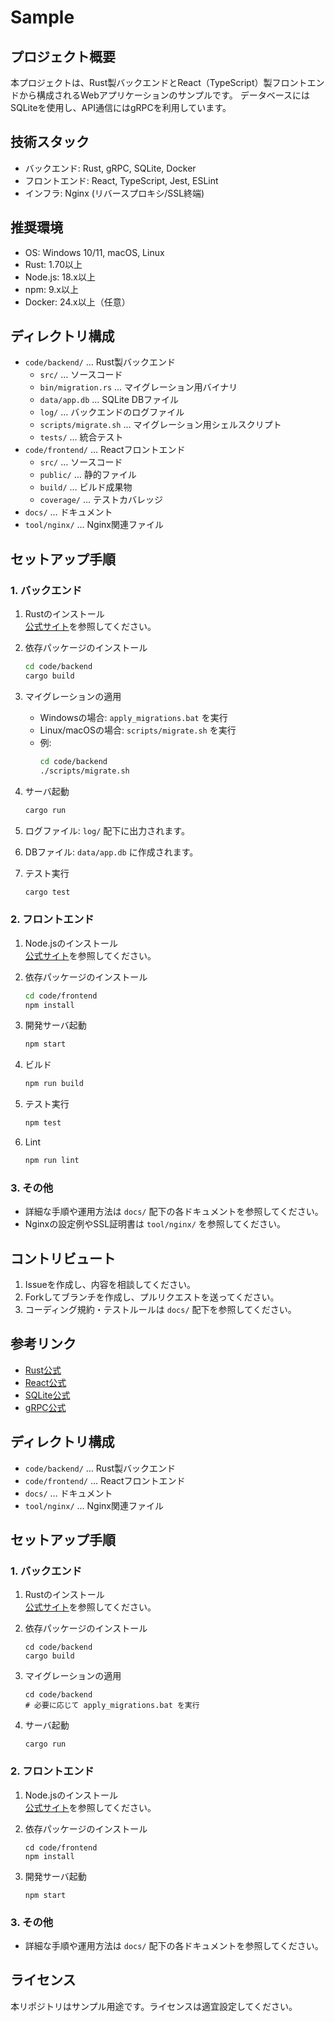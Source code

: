 # Sample

## プロジェクト概要

本プロジェクトは、Rust製バックエンドとReact（TypeScript）製フロントエンドから構成されるWebアプリケーションのサンプルです。
データベースにはSQLiteを使用し、API通信にはgRPCを利用しています。

## 技術スタック

- バックエンド: Rust, gRPC, SQLite, Docker
- フロントエンド: React, TypeScript, Jest, ESLint
- インフラ: Nginx (リバースプロキシ/SSL終端)

## 推奨環境

- OS: Windows 10/11, macOS, Linux
- Rust: 1.70以上
- Node.js: 18.x以上
- npm: 9.x以上
- Docker: 24.x以上（任意）

## ディレクトリ構成

- `code/backend/` … Rust製バックエンド
  - `src/` … ソースコード
  - `bin/migration.rs` … マイグレーション用バイナリ
  - `data/app.db` … SQLite DBファイル
  - `log/` … バックエンドのログファイル
  - `scripts/migrate.sh` … マイグレーション用シェルスクリプト
  - `tests/` … 統合テスト
- `code/frontend/` … Reactフロントエンド
  - `src/` … ソースコード
  - `public/` … 静的ファイル
  - `build/` … ビルド成果物
  - `coverage/` … テストカバレッジ
- `docs/` … ドキュメント
- `tool/nginx/` … Nginx関連ファイル

## セットアップ手順

### 1. バックエンド

1. Rustのインストール  
   [公式サイト](https://www.rust-lang.org/ja/tools/install)を参照してください。

2. 依存パッケージのインストール  
   ```sh
   cd code/backend
   cargo build
   ```

3. マイグレーションの適用  
   - Windowsの場合: `apply_migrations.bat` を実行
   - Linux/macOSの場合: `scripts/migrate.sh` を実行
   - 例:
     ```sh
     cd code/backend
     ./scripts/migrate.sh
     ```

4. サーバ起動  
   ```sh
   cargo run
   ```

5. ログファイル: `log/` 配下に出力されます。

6. DBファイル: `data/app.db` に作成されます。

7. テスト実行  
   ```sh
   cargo test
   ```

### 2. フロントエンド

1. Node.jsのインストール  
   [公式サイト](https://nodejs.org/ja/)を参照してください。

2. 依存パッケージのインストール  
   ```sh
   cd code/frontend
   npm install
   ```

3. 開発サーバ起動  
   ```sh
   npm start
   ```

4. ビルド  
   ```sh
   npm run build
   ```

5. テスト実行  
   ```sh
   npm test
   ```

6. Lint  
   ```sh
   npm run lint
   ```

### 3. その他

- 詳細な手順や運用方法は `docs/` 配下の各ドキュメントを参照してください。
- Nginxの設定例やSSL証明書は `tool/nginx/` を参照してください。

## コントリビュート

1. Issueを作成し、内容を相談してください。
2. Forkしてブランチを作成し、プルリクエストを送ってください。
3. コーディング規約・テストルールは `docs/` 配下を参照してください。

## 参考リンク

- [Rust公式](https://www.rust-lang.org/ja/)
- [React公式](https://ja.react.dev/)
- [SQLite公式](https://www.sqlite.org/index.html)
- [gRPC公式](https://grpc.io/)

## ディレクトリ構成

- `code/backend/` … Rust製バックエンド
- `code/frontend/` … Reactフロントエンド
- `docs/` … ドキュメント
- `tool/nginx/` … Nginx関連ファイル

## セットアップ手順

### 1. バックエンド

1. Rustのインストール  
   [公式サイト](https://www.rust-lang.org/ja/tools/install)を参照してください。

2. 依存パッケージのインストール  
   ```
   cd code/backend
   cargo build
   ```

3. マイグレーションの適用  
   ```
   cd code/backend
   # 必要に応じて apply_migrations.bat を実行
   ```

4. サーバ起動  
   ```
   cargo run
   ```

### 2. フロントエンド

1. Node.jsのインストール  
   [公式サイト](https://nodejs.org/ja/)を参照してください。

2. 依存パッケージのインストール  
   ```
   cd code/frontend
   npm install
   ```

3. 開発サーバ起動  
   ```
   npm start
   ```

### 3. その他

- 詳細な手順や運用方法は `docs/` 配下の各ドキュメントを参照してください。

## ライセンス

本リポジトリはサンプル用途です。ライセンスは適宜設定してください。